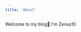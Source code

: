 ```yaml
---
title: 'About'
---
```


<!--
This content will be displayed at the top of the index page.
You can leave this empty if you don’t want to show any content.
-->

Welcome to my blog👋 I'm Zenus10

